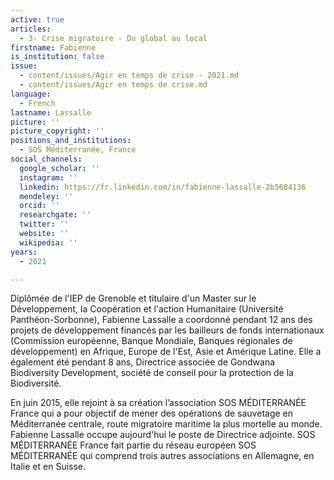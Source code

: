 ```yaml
---
active: true
articles:
  - 3- Crise migratoire - Du global au local
firstname: Fabienne
is_institution: false
issue:
  - content/issues/Agir en temps de crise - 2021.md
  - content/issues/Agir en temps de crise.md
language:
  - French
lastname: Lassalle
picture: ''
picture_copyright: ''
positions_and_institutions:
  - SOS Méditerranée, France
social_channels:
  google_scholar: ''
  instagram: ''
  linkedin: https://fr.linkedin.com/in/fabienne-lassalle-2b5684136
  mendeley: ''
  orcid: ''
  researchgate: ''
  twitter: ''
  website: ''
  wikipedia: ''
years:
  - 2021

---
```

Diplômée de l'IEP de Grenoble et titulaire d'un Master sur le Développement, la Coopération et l'action Humanitaire (Université Panthéon-Sorbonne), Fabienne Lassalle a coordonné pendant 12 ans des projets de développement financés par les bailleurs de fonds internationaux (Commission européenne, Banque Mondiale, Banques régionales de développement) en Afrique, Europe de l'Est, Asie et Amérique Latine. Elle a également été pendant 8 ans, Directrice associée de Gondwana Biodiversity Development, société de conseil pour la protection de la Biodiversité.

En juin 2015, elle rejoint à sa création l’association SOS MÉDITERRANÉE France qui a pour objectif de mener des opérations de sauvetage en Méditerranée centrale, route migratoire maritime la plus mortelle au monde. Fabienne Lassalle occupe aujourd'hui le poste de Directrice adjointe. SOS MÉDITERRANÉE France fait partie du réseau européen SOS MÉDITERRANÉE qui comprend trois autres associations en Allemagne, en Italie et en Suisse.
